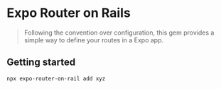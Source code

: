 # Expo Router on Rails

> Following the convention over configuration, this gem provides a simple way to define your routes in a Expo app.

## Getting started

```bash
npx expo-router-on-rail add xyz
```
